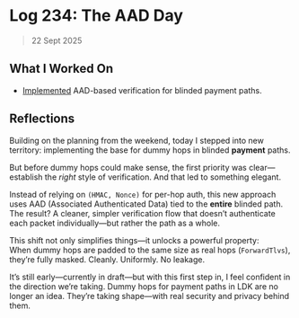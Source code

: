 # Log 234: The AAD Day

> 22 Sept 2025

## What I Worked On

- [Implemented] AAD-based verification for blinded payment paths.

## Reflections

Building on the planning from the weekend, today I stepped into new territory:
implementing the base for dummy hops in blinded **payment** paths.

But before dummy hops could make sense, the first priority was clear—establish
the _right_ style of verification. And that led to something elegant.

Instead of relying on `(HMAC, Nonce)` for per-hop auth, this new approach uses
AAD (Associated Authenticated Data) tied to the **entire** blinded path.  
The result? A cleaner, simpler verification flow that doesn’t authenticate each
packet individually—but rather the path as a whole.

This shift not only simplifies things—it unlocks a powerful property:  
When dummy hops are padded to the same size as real hops (`ForwardTlvs`),
they’re fully masked. Cleanly. Uniformly. No leakage.

It’s still early—currently in draft—but with this first step in, I feel
confident in the direction we’re taking. Dummy hops for payment paths in LDK are
no longer an idea. They’re taking shape—with real security and privacy behind
them.

[Implemented]: https://github.com/shaavan/rust-lightning/commits/aad-payment
